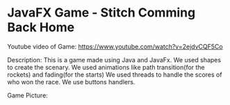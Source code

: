 # JavaFX Game - Stitch Comming Back Home

Youtube video of Game:
https://www.youtube.com/watch?v=2ejdvCQF5Co


Description:
This is a game made using Java and JavaFx.
We used shapes to create the scenary.
We used animations like path transition(for the rockets) and fading(for the starts)
We used threads to handle the scores of who won the race.
We use buttons handlers.

Game Picture:

